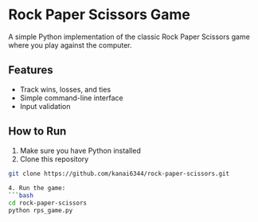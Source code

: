 # Rock Paper Scissors Game

A simple Python implementation of the classic Rock Paper Scissors game where you play against the computer.

## Features
- Track wins, losses, and ties
- Simple command-line interface
- Input validation

## How to Run
1. Make sure you have Python installed
2. Clone this repository

 ```bash
git clone https://github.com/kanai6344/rock-paper-scissors.git
   
4. Run the game:
```bash
cd rock-paper-scissors
python rps_game.py
